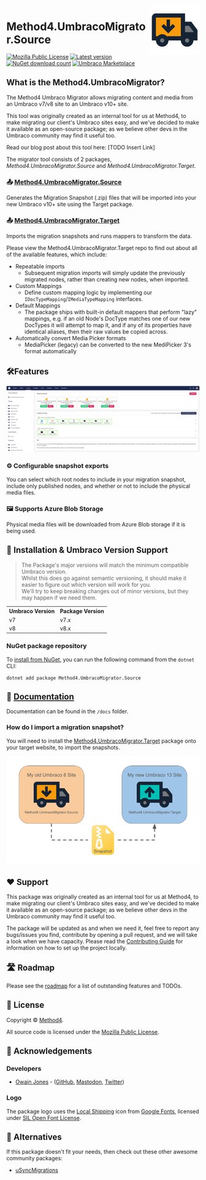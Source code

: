 <img src="./docs/images/UmbracoMigratorSource_Logo.png" alt="Method4.UmbracoMigrator.Source Logo" height="130" align="right">

# Method4.UmbracoMigrator.Source
[![Mozilla Public License](https://img.shields.io/badge/MPL--2.0-orange?label=license)](https://opensource.org/licenses/MPL-2) 
[![Latest version](https://img.shields.io/nuget/v/Method4.UmbracoMigrator.Source?label=nuget)](https://www.nuget.org/packages/Method4.UmbracoMigrator.Source) 
[![NuGet download count](https://img.shields.io/nuget/dt/Method4.UmbracoMigrator.Source?label=downloads)](https://www.nuget.org/packages/Method4.UmbracoMigrator.Source)
[![Umbraco Marketplace](https://img.shields.io/badge/umbraco-marketplace-%233544B1)](https://marketplace.umbraco.com/package/method4.umbracomigrator.source)

## What is the Method4.UmbracoMigrator?
The Method4 Umbraco Migrator allows migrating content and media from an Umbraco v7/v8 site to an Umbraco v10+ site.

This tool was originally created as an internal tool for us at Method4, to make migrating our client's Umbraco sites easy, and we've decided to make it available as an open-source package; as we believe other devs in the Umbraco community may find it useful too.

Read our blog post about this tool here: [TODO Insert Link]

The migrator tool consists of 2 packages, _Method4.UmbracoMigrator.Source_ and _Method4.UmbracoMigrator.Target_.

### 📤 [Method4.UmbracoMigrator.Source](https://github.com/Method4Ltd/Method4.UmbracoMigrator.Source)
Generates the Migration Snapshot (.zip) files that will be imported into your new Umbraco v10+ site using the Target package.

### 📤 [Method4.UmbracoMigrator.Target](https://github.com/Method4Ltd/Method4.UmbracoMigrator.Target)
Imports the migration snapshots and runs mappers to transform the data.

Please view the Method4.UmbracoMigrator.Target repo to find out about all of the available features, which include:
- Repeatable imports
    - Subsequent migration imports will simply update the previously migrated nodes, rather than creating new nodes, when imported.
- Custom Mappings
    - Define custom mapping logic by implementing our `IDocTypeMapping`/`IMediaTypeMapping` interfaces.
- Default Mappings
    - The package ships with built-in default mappers that perform "lazy" mappings, e.g. if an old Node's DocType matches one of our new DocTypes it will attempt to map it, and if any of its properties have identical aliases, then their raw values be copied across.
- Automatically convert Media Picker formats
    - MediaPicker (legacy) can be converted to the new MediPicker 3's format automatically

## 🛠️Features

![A screenshot of the backoffice dashboard](./docs/images/backofficedashboard.png)

### ⚙️ Configurable snapshot exports
You can select which root nodes to include in your migration snapshot, include only published nodes, and whether or not to include the physical media files.

### 🖼️ Supports Azure Blob Storage
Physical media files will be downloaded from Azure Blob storage if it is being used.

## 🚀 Installation & Umbraco Version Support
> The Package's major versions will match the minimum compatible Umbraco version.<br>
> Whilst this does go against semantic versioning, it should make it easier to figure out which version will work for you.<br>
> We'll try to keep breaking changes out of minor versions, but they may happen if we need them.

<table>
  <tr>
    <th><strong>Umbraco Version</strong></th>
    <th><string>Package Version</strong></th>
  </tr>
  <tr>
    <td>v7</td>
    <td>v7.x</td>
  </tr>
  <tr>
    <td>v8</td>
    <td>v8.x</td>
  </tr>
</table>

### NuGet package repository

To [install from NuGet](https://www.nuget.org/packages/Method4.UmbracoMigrator.Source), you can run the following command from the `dotnet` CLI:

```
dotnet add package Method4.UmbracoMigrator.Source
```

## 📄 [Documentation](./docs/README.md)
Documentation can be found in the `/docs` folder.

### How do I import a migration snapshot?
You will need to install the [Method4.UmbracoMigrator.Target](https://github.com/Method4Ltd/Method4.UmbracoMigrator.Target) package onto your target website, to import the snapshots.

![Diagram showing a snapshot export from a va8 to v13 site](./docs/images/Snapshot_diagram.png)

## ❤️ Support
This package was originally created as an internal tool for us at Method4, to make migrating our client's Umbraco sites easy, and we've decided to make it available as an open-source package; as we believe other devs in the Umbraco community may find it useful too.

The package will be updated as and when we need it, feel free to report any bugs/issues you find, contribute by opening a pull request, and we will take a look when we have capacity. Please read the [Contributing Guide](./docs/CONTRIBUTING.md) for information on how to set up the project locally.

## 🛣️ Roadmap
Please see the [roadmap](./docs/ROADMAP.md) for a list of outstanding features and TODOs.

## 📝 License
Copyright &copy; [Method4](https://www.method4.co.uk/).

All source code is licensed under the [Mozilla Public License](./LICENSE).

## 🤝 Acknowledgements
### Developers

- [Owain Jones](https://owainjones.dev) - ([GitHub](https://github.com/OwainJ), [Mastodon](https://umbracocommunity.social/@ojodev), [Twitter](https://twitter.com/The_DarkGhost))

### Logo
The package logo uses the [Local Shipping](https://fonts.google.com/icons?selected=Material%20Symbols%20Outlined%3Alocal_shipping%3AFILL%400%3Bwght%40400%3BGRAD%400%3Bopsz%4024) icon from [Google Fonts](https://fonts.google.com/icons), licensed under [SIL Open Font License](https://openfontlicense.org/).

## 🙌 Alternatives
If this package doesn't fit your needs, then check out these other awesome community packages:
- [uSyncMigrations](https://github.com/Jumoo/uSyncMigrations)
